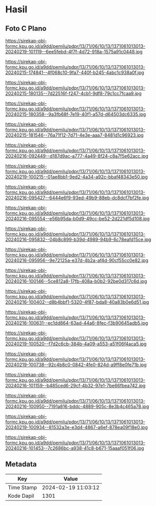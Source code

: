 # Hasil

## Foto C Plano

https://sirekap-obj-formc.kpu.go.id/a9dd/pemilu/pdpr/13/71/06/10/13/1371061013013-20240219-101119--6ee5febd-4f7f-4d72-918a-1575a91c0448.jpg

https://sirekap-obj-formc.kpu.go.id/a9dd/pemilu/pdpr/13/71/06/10/13/1371061013013-20240215-174841--4f068c10-9fa7-440f-b245-4abc1c938a0f.jpg

https://sirekap-obj-formc.kpu.go.id/a9dd/pemilu/pdpr/13/71/06/10/13/1371061013013-20240215-180135--7d22516f-f247-4cb1-9df8-79c1cc7fcaa9.jpg

https://sirekap-obj-formc.kpu.go.id/a9dd/pemilu/pdpr/13/71/06/10/13/1371061013013-20240215-180358--9a3fb68f-7e19-40f1-a57d-d64503dc6335.jpg

https://sirekap-obj-formc.kpu.go.id/a9dd/pemilu/pdpr/13/71/06/10/13/1371061013013-20240215-181546--76a71f12-7d71-4e3e-aaa7-8481d1c96923.jpg

https://sirekap-obj-formc.kpu.go.id/a9dd/pemilu/pdpr/13/71/06/10/13/1371061013013-20240216-092449--d187d9ac-a777-4a49-8f24-c8a7f5e62acc.jpg

https://sirekap-obj-formc.kpu.go.id/a9dd/pemilu/pdpr/13/71/06/10/13/1371061013013-20240219-100215--01ae8bb1-9ed2-4a34-a92c-bbaf48343e50.jpg

https://sirekap-obj-formc.kpu.go.id/a9dd/pemilu/pdpr/13/71/06/10/13/1371061013013-20240216-095427--6444e6f9-93ed-49b9-88eb-dc8dcf7bf2fe.jpg

https://sirekap-obj-formc.kpu.go.id/a9dd/pemilu/pdpr/13/71/06/10/13/1371061013013-20240216-095554--e56b95da-b0d9-49cc-be52-2d221df5d108.jpg

https://sirekap-obj-formc.kpu.go.id/a9dd/pemilu/pdpr/13/71/06/10/13/1371061013013-20240216-095832--04b8c899-b39d-4989-94b9-6c78eafd15ce.jpg

https://sirekap-obj-formc.kpu.go.id/a9dd/pemilu/pdpr/13/71/06/10/13/1371061013013-20240216-095956--9e72125a-e37d-4b2a-af4d-90cf55cc0e82.jpg

https://sirekap-obj-formc.kpu.go.id/a9dd/pemilu/pdpr/13/71/06/10/13/1371061013013-20240216-100146--5ce812a8-17fb-408a-b0b2-92be0d317c6d.jpg

https://sirekap-obj-formc.kpu.go.id/a9dd/pemilu/pdpr/13/71/06/10/13/1371061013013-20240216-100402--d8b4bbf1-5320-4f87-bda8-40a83b0e6d51.jpg

https://sirekap-obj-formc.kpu.go.id/a9dd/pemilu/pdpr/13/71/06/10/13/1371061013013-20240216-100631--ec1dd864-63ad-44a6-8fec-f3b90645adb5.jpg

https://sirekap-obj-formc.kpu.go.id/a9dd/pemilu/pdpr/13/71/06/10/13/1371061013013-20240219-100520--f7d2c6cb-384b-4a09-a553-a51f06f4aca5.jpg

https://sirekap-obj-formc.kpu.go.id/a9dd/pemilu/pdpr/13/71/06/10/13/1371061013013-20240219-100738--92c4b8c0-0842-4fe0-824d-a9ff8e0fe71b.jpg

https://sirekap-obj-formc.kpu.go.id/a9dd/pemilu/pdpr/13/71/06/10/13/1371061013013-20240216-101159--b485ced6-29cf-4b32-97e1-7be66fbea742.jpg

https://sirekap-obj-formc.kpu.go.id/a9dd/pemilu/pdpr/13/71/06/10/13/1371061013013-20240216-100950--7191a816-bddc-4889-905c-8e3b4c465a78.jpg

https://sirekap-obj-formc.kpu.go.id/a9dd/pemilu/pdpr/13/71/06/10/13/1371061013013-20240219-100934--81532a3e-e3d4-4867-a6ef-878ea09f18e0.jpg

https://sirekap-obj-formc.kpu.go.id/a9dd/pemilu/pdpr/13/71/06/10/13/1371061013013-20240216-101453--7c2686bc-a938-41c8-b671-15aaaf051f06.jpg


## Metadata

| Key        | Value               |
| ---------- | ------------------- |
| Time Stamp | 2024-02-19 11:03:12 |
| Kode Dapil | 1301                |



